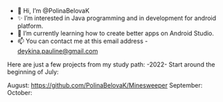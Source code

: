 - 👋 Hi, I’m @PolinaBelovaK 
- ✨ I’m interested in Java programming and in development for android platform.
- 🌱 I’m currently learning how to create better apps on Android Studio.
- 📫 You can contact me at this email address - deykina.pauline@gmail.com

Here are just a few projects from my study path:
 -2022-
Start around the beginning of July:


August:
https://github.com/PolinaBelovaK/Minesweeper
September:
October:
